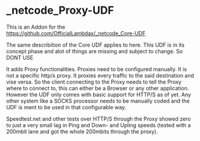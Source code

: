 # _netcode_Proxy-UDF
This is an Addon for the https://github.com/OfficialLambdax/_netcode_Core-UDF

The same describition of the Core UDF applies to here. This UDF is in its concept phase and alot of things are missing and subject to change. So DONT USE

It adds Proxy functionalities. Proxies need to be configured manually. It is not a specific http/s proxy. It proxies every traffic to the said destination and vise versa. So the client connecting to the Proxy needs to tell the Proxy where to connect to, this can either be a Browser or any other application. However the UDF only comes with basic support for HTTP/S as of yet. Any other system like a SOCKS processor needs to be manually coded and the UDF is ment to be used in that configurable way.

Speedtest.net and other tests over HTTP/S through the Proxy showed zero to just a very small lag in Ping and Down- and Upling speeds (tested with a 200mbit lane and got the whole 200mbits through the proxy).
